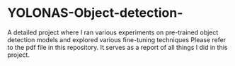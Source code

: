 # YOLONAS-Object-detection-
A detailed project where I ran various experiments on pre-trained object detection models and explored various fine-tuning techniques
Please refer to the pdf file in this repository. It serves as a report of all things I did in this project.
